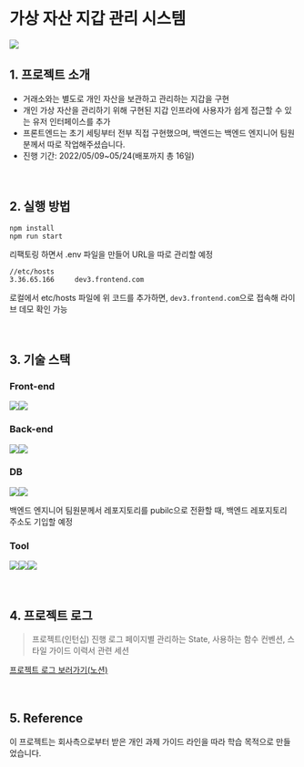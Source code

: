 # 가상 자산 지갑 관리 시스템

<img src="https://s3.us-west-2.amazonaws.com/secure.notion-static.com/5b47968c-ba92-4fb6-8bd8-7839c705582b/%E1%84%89%E1%85%B3%E1%84%8F%E1%85%B3%E1%84%85%E1%85%B5%E1%86%AB%E1%84%89%E1%85%A3%E1%86%BA_2022-05-30_%E1%84%8B%E1%85%A9%E1%84%92%E1%85%AE_4.36.02.png?X-Amz-Algorithm=AWS4-HMAC-SHA256&X-Amz-Content-Sha256=UNSIGNED-PAYLOAD&X-Amz-Credential=AKIAT73L2G45EIPT3X45%2F20220530%2Fus-west-2%2Fs3%2Faws4_request&X-Amz-Date=20220530T075318Z&X-Amz-Expires=86400&X-Amz-Signature=4a08a4999388de23e672b7e1eaa65949d3eec82aeb7cc8df0036595558cd1911&X-Amz-SignedHeaders=host&response-content-disposition=filename%20%3D%22%25E1%2584%2589%25E1%2585%25B3%25E1%2584%258F%25E1%2585%25B3%25E1%2584%2585%25E1%2585%25B5%25E1%2586%25AB%25E1%2584%2589%25E1%2585%25A3%25E1%2586%25BA%25202022-05-30%2520%25E1%2584%258B%25E1%2585%25A9%25E1%2584%2592%25E1%2585%25AE%25204.36.02.png%22&x-id=GetObject">

## 1. 프로젝트 소개

- 거래소와는 별도로 개인 자산을 보관하고 관리하는 지갑을 구현
- 개인 가상 자산을 관리하기 위해 구현된 지갑 인프라에 사용자가 쉽게 접근할 수 있는 유저 인터페이스를 추가
- 프론트엔드는 초기 세팅부터 전부 직접 구현했으며, 백엔드는 백엔드 엔지니어 팀원분께서 따로 작업해주셨습니다.
- 진행 기간: 2022/05/09~05/24(배포까지 총 16일)
<br/><br/><br/>

## 2. 실행 방법

```
npm install
npm run start
```

리팩토링 하면서 .env 파일을 만들어 URL을 따로 관리할 예정

```
//etc/hosts
3.36.65.166     dev3.frontend.com
```
로컬에서 etc/hosts 파일에 위 코드를 추가하면, `dev3.frontend.com`으로 접속해 라이브 데모 확인 가능
<br/><br/><br/>


## 3. 기술 스택

### Front-end

<img src="https://img.shields.io/badge/react-61DAFB?style=for-the-badge&logo=react&logoColor=black"><img src="https://img.shields.io/badge/styledcomponents-DB7093?style=for-the-badge&logo=styled-components&logoColor=black">

### Back-end

<img src="https://img.shields.io/badge/node.js-339933?style=for-the-badge&logo=Node.js&logoColor=white"><img src="https://img.shields.io/badge/express-000000?style=for-the-badge&logo=express&logoColor=white">

### DB

<img src="https://img.shields.io/badge/mysql-4479A1?style=for-the-badge&logo=mysql&logoColor=white"><img src="https://img.shields.io/badge/prisma-2D3748?style=for-the-badge&logo=prisma&logoColor=white">

백엔드 엔지니어 팀원분께서 레포지토리를 pubilc으로 전환할 때, 백엔드 레포지토리 주소도 기입할 예정

### Tool

<img src="https://img.shields.io/badge/github-181717?style=for-the-badge&logo=github&logoColor=white"><img src="https://img.shields.io/badge/notion-181717?style=for-the-badge&logo=notion&logoColor=white"><img src="https://img.shields.io/badge/slack-4A154B?style=for-the-badge&logo=slack&logoColor=white">
<br/><br/><br/>

## 4. 프로젝트 로그

> 프로젝트(인턴십) 진행 로그
> 페이지별 관리하는 State, 사용하는 함수
> 컨벤션, 스타일 가이드
> 이력서 관련 세션

[프로젝트 로그 보러가기(노션)](https://calico-satellite-06e.notion.site/0176a96c2ab144baa7b37f67fe48e019)
<br/><br/><br/>

## 5. Reference

이 프로젝트는 회사측으로부터 받은 개인 과제 가이드 라인을 따라 학습 목적으로 만들었습니다.
<br/><br/><br/>
